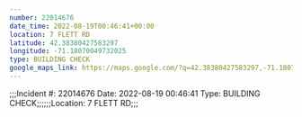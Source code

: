 ```yaml
---
number: 22014676
date_time: 2022-08-19T00:46:41+00:00
location: 7 FLETT RD
latitude: 42.38380427583297
longitude: -71.18070049732025
type: BUILDING CHECK
google_maps_link: https://maps.google.com/?q=42.38380427583297,-71.18070049732025
---
```


;;;Incident #: 22014676  Date: 2022-08-19 00:46:41   Type: BUILDING CHECK;;;;;;Location: 7 FLETT RD;;;
